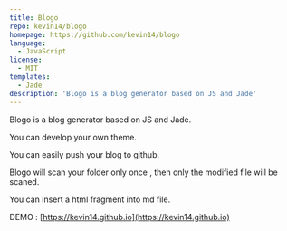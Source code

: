 ```yaml
---
title: Blogo
repo: kevin14/blogo
homepage: https://github.com/kevin14/blogo
language:
  - JavaScript
license:
  - MIT
templates:
  - Jade
description: 'Blogo is a blog generator based on JS and Jade'
---
```


Blogo is a blog generator based on JS and Jade.

You can develop your own theme.

You can easily push your blog to github.

Blogo will scan your folder only once , then only the modified file will be scaned.

You can insert a html fragment into md file.

DEMO : [https://kevin14.github.io](https://kevin14.github.io)
